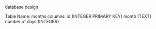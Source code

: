 database design

Table Name: months 
columns: id (INTEGER PRIMARY KEY)
    month (TEXT)
    number of days (INTEGER)
    